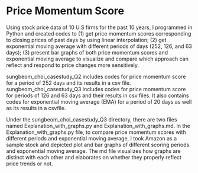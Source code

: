 # Price Momentum Score

Using stock price data of 10 U.S firms for the past 10 years, I programmed in Python and created codes to (1) get price momentum scores corresponding to closing prices of past days by using linear interpolation; (2) get exponential moving average with different periods of days (252, 126, and 63 days); (3) present bar graphs of both price momentum scores and exponential moving average to visualize and compare which approach can reflect and respond to price changes more sensitively.

sungbeom_choi_casestudy_Q2 includes codes for price momentum score for a period of 252 days and its results in a csv file. sungbeom_choi_casestudy_Q3 includes codes for price momentum score for periods of 126 and 63 days and their results in csv files. It also contains codes for exponential moving average (EMA) for a period of 20 days as well as its results in a csvfile. 

Under the sungbeom_choi_casestudy_Q3 directory, there are two files named Explanation_with_graphs.py and Explanation_with_graphs.md. In the Explanation_with_graphs.py file, to compare price momentum scores with different periods and exponential moving average, I took Amazon as a sample stock and depicted plot and bar graphs of different scoring periods and exponential moving average. The md file
visualizes how graphs are distinct with each other and elaborates on whether they properly reflect price trends or not.

